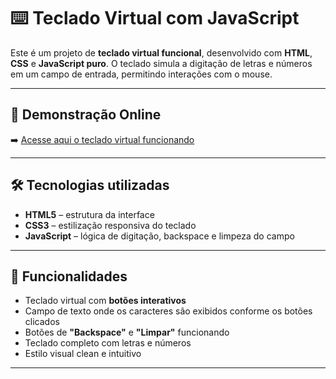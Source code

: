 # ⌨️ Teclado Virtual com JavaScript

Este é um projeto de **teclado virtual funcional**, desenvolvido com **HTML**, **CSS** e **JavaScript puro**. O teclado simula a digitação de letras e números em um campo de entrada, permitindo interações com o mouse.

---

## 🔗 Demonstração Online

➡️ [Acesse aqui o teclado virtual funcionando](https://akanni-codes.github.io/teclado-virtual/)

---

## 🛠 Tecnologias utilizadas

- **HTML5** – estrutura da interface  
- **CSS3** – estilização responsiva do teclado  
- **JavaScript** – lógica de digitação, backspace e limpeza do campo

---

## 🎯 Funcionalidades

- Teclado virtual com **botões interativos**  
- Campo de texto onde os caracteres são exibidos conforme os botões clicados  
- Botões de **"Backspace"** e **"Limpar"** funcionando  
- Teclado completo com letras e números  
- Estilo visual clean e intuitivo

---

